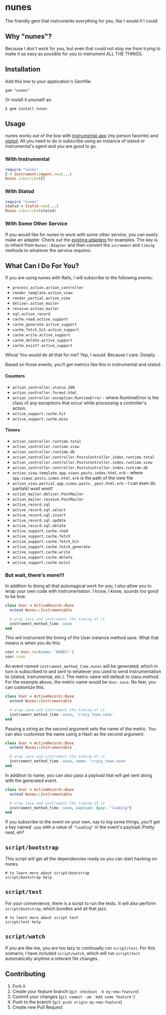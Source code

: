 # nunes

The friendly gem that instruments everything for you, like I would if I could.

## Why "nunes"?

Because I don't work for you, but even that could not stop me from trying to make it as easy as possible for you to instrument ALL THE THINGS.

## Installation

Add this line to your application's Gemfile:

    gem "nunes"

Or install it yourself as:

    $ gem install nunes

## Usage

nunes works out of the box with [instrumental app](http://instrumentalapp.com) (my person favorite) and [statsd](https://github.com/reinh/statsd). All you need to do is subscribe using an instance of statsd or instrumental's agent and you are good to go.

### With Instrumental

```ruby
require "nunes"
I = Instrument::Agent.new(...)
Nunes.subscribe(I)
```

### With Statsd

```ruby
require "nunes"
statsd = Statsd.new(...)
Nunes.subscribe(statsd)
```

### With Some Other Service

If you would like for nunes to work with some other service, you can easily make an adapter. Check out the [existing adapters](https://github.com/jnunemaker/nunes/tree/master/lib/nunes/adapters) for examples. The key is to inherit from `Nunes::Adapter` and then convert the `increment` and `timing` methods to whatever the service requires.

## What Can I Do For You?

If you are using nunes with Rails, I will subscribe to the following events:

* `process_action.action_controller`
* `render_template.action_view`
* `render_partial.action_view`
* `deliver.action_mailer`
* `receive.action_mailer`
* `sql.active_record`
* `cache_read.active_support`
* `cache_generate.active_support`
* `cache_fetch_hit.active_support`
* `cache_write.active_support`
* `cache_delete.active_support`
* `cache_exist?.active_support`

Whoa! You would do all that for me? Yep, I would. Because I care. Deeply.

Based on those events, you'll get metrics like this in instrumental and statsd:

#### Counters

* `action_controller.status.200`
* `action_controller.format.html`
* `action_controller.exception.RuntimeError` - where RuntimeError is the class of any exceptions that occur while processing a controller's action.
* `active_support.cache.hit`
* `active_support.cache.miss`

#### Timers

* `action_controller.runtime.total`
* `action_controller.runtime.view`
* `action_controller.runtime.db`
* `action_controller.controller.PostsController.index.runtime.total`
* `action_controller.controller.PostsController.index.runtime.view`
* `action_controller.controller.PostsController.index.runtime.db`
* `action_view.template.app.views.posts.index.html.erb` - where `app.views.posts.index.html.erb` is the path of the view file
* `action_view.partial.app.views.posts._post.html.erb` - I can even do partials! woot woot!
* `action_mailer.deliver.PostMailer`
* `action_mailer.receive.PostMailer`
* `active_record.sql`
* `active_record.sql.select`
* `active_record.sql.insert`
* `active_record.sql.update`
* `active_record.sql.delete`
* `active_support.cache.read`
* `active_support.cache.fetch`
* `active_support.cache.fetch_hit`
* `active_support.cache.fetch_generate`
* `active_support.cache.write`
* `active_support.cache.delete`
* `active_support.cache.exist`

### But wait, there's more!!!

In addition to doing all that automagical work for you, I also allow you to wrap your own code with instrumentation. I know, I know, sounds too good to be true.

```ruby
class User < ActiveRecord::Base
  extend Nunes::Instrumentable

  # wrap save and instrument the timing of it
  instrument_method_time :save
end
```

This will instrument the timing of the User instance method save. What that means is when you do this:

```ruby
user = User.new(name: 'NUNES!')
user.save
```

An event named `instrument_method_time.nunes` will be generated, which in turn is subscribed to and sent to whatever you used to send instrumentation to (statsd, instrumental, etc.). The metric name will default to class.method. For the example above, the metric name would be `User.save`. No fear, you can customize this.

```ruby
class User < ActiveRecord::Base
  extend Nunes::Instrumentable

  # wrap save and instrument the timing of it
  instrument_method_time :save, 'crazy_town.save'
end
```

Passing a string as the second argument sets the name of the metric. You can also customize the name using a Hash as the second argument.

```ruby
class User < ActiveRecord::Base
  extend Nunes::Instrumentable

  # wrap save and instrument the timing of it
  instrument_method_time :save, name: 'crazy_town.save'
end
```

In addition to name, you can also pass a payload that will get sent along with the generated event.

```ruby
class User < ActiveRecord::Base
  extend Nunes::Instrumentable

  # wrap save and instrument the timing of it
  instrument_method_time :save, payload: {pay: "loading"}
end
```

If you subscribe to the event on your own, say to log some things, you'll get a key named `:pay` with a value of `"loading"` in the event's payload. Pretty neat, eh?

## `script/bootstrap`

This script will get all the dependencies ready so you can start hacking on nunes.

```
# to learn more about script/bootstrap
script/bootstrap help
```

## `script/test`

For your convenience, there is a script to run the tests. It will also perform `script/bootstrap`, which bundles and all that jazz.

```
# to learn more about script test
script/test help
```

## `script/watch`

If you are like me, you are too lazy to continually run `script/test`. For this scenario, I have included `script/watch`, which will run `script/test` automatically anytime a relevant file changes.

## Contributing

1. Fork it
2. Create your feature branch (`git checkout -b my-new-feature`)
3. Commit your changes (`git commit -am 'Add some feature'`)
4. Push to the branch (`git push origin my-new-feature`)
5. Create new Pull Request
